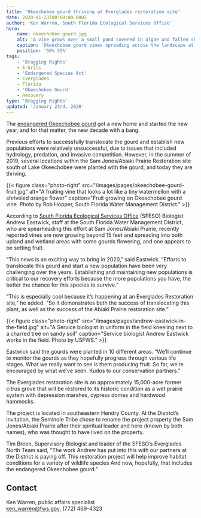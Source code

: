```yaml
---
title: 'Okeechobee gourd thriving at Everglades restoration site'
date: 2020-01-23T00:00:00.000Z
author: 'Ken Warren, South Florida Ecological Services Office'
hero:
    name: okeechobee-gourd.jpg
    alt: 'A vine grows over a small pond covered in algae and fallen shrub branches'
    caption: 'Okeechobee gourd vines spreading across the landscape at restoration site. Photo by Rob Hopper, South Florida Water Management District.'
    position: '50% 55%'
tags:
    - 'Bragging Rights'
    - E-Grits
    - 'Endangered Species Act'
    - Everglades
    - Florida
    - 'Okeechobee Gourd'
    - Recovery
type: 'Bragging Rights'
updated: 'January 23rd, 2020'
---
```


The [endangered Okeechobee gourd](https://ecos.fws.gov/ecp0/profile/speciesProfile?spcode=Q280) got a new home and started the new year, and for that matter, the new decade with a bang.

Previous efforts to successfully translocate the gourd and establish new populations were relatively unsuccessful, due to issues that included hydrology, predation, and invasive competition. However, in the summer of 2019, several locations within the Sam Jones/Abiaki Prairie Restoration site south of Lake Okeechobee were planted with the gourd, and today they are thriving.

{{< figure class="photo-right" src="/images/pages/okeechobee-gourd-fruit.jpg" alt="A fruiting vine that looks a lot like a tiny watermellon with a shriveled orange flower" caption="Fruit growing on Okeechobee gourd vine. Photo by Rob Hopper, South Florida Water Management District." >}}

According to [South Florida Ecological Services Office](https://fws.gov/verobeach) (SFESO) Biologist Andrew Eastwick, staff at the South Florida Water Management District, who are spearheading this effort at Sam Jones/Abiaki Prairie, recently reported vines are now growing beyond 15 feet and spreading into both upland and wetland areas with some gourds flowering, and one appears to be setting fruit.

“This news is an exciting way to bring in 2020,” said Eastwick.  “Efforts to translocate this gourd and start a new population have been very challenging over the years. Establishing and maintaining new populations is critical to our recovery efforts because the more populations you have, the better the chance for this species to survive.”

“This is especially cool because it’s happening at an Everglades Restoration site,” he added. “So it demonstrates both the success of translocating this plant, as well as the success of the Abiaki Prairie restoration site.”

{{< figure class="photo-right" src="/images/pages/andrew-eastwick-in-the-field.jpg" alt="A Service biologist in uniform in the field kneeling next to a charred tree on sandy soil" caption="Service biologist Andrew Eastwick works in the field. Photo by USFWS." >}}

Eastwick said the gourds were planted in 10 different areas. “We’ll continue to monitor the gourds as they hopefully progress through various life stages. What we really want to see is them producing fruit. So far, we’re encouraged by what we’ve seen. Kudos to our conservation partners.”

The Everglades restoration site is an approximately 15,000-acre former citrus grove that will be restored to its historic condition as a wet prairie system with depression marshes, cypress domes and hardwood hammocks.

The project is located in southeastern Hendry County. At the District’s invitation, the Seminole Tribe chose to rename the project property the Sam Jones/Abiaki Prairie after their spiritual leader and hero (known by both names), who was thought to have lived on the property.

Tim Breen, Supervisory Biologist and leader of the SFESO’s Everglades North Team said, “The work Andrew has put into this with our partners at the District is paying off.  This restoration project will help improve habitat conditions for a variety of wildlife species And now, hopefully, that includes the endangered Okeechobee gourd.”

## Contact

Ken Warren, public affairs specialist  
[ken_warren@fws.gov](mailto:ken_warren@fws.gov), (772) 469-4323

